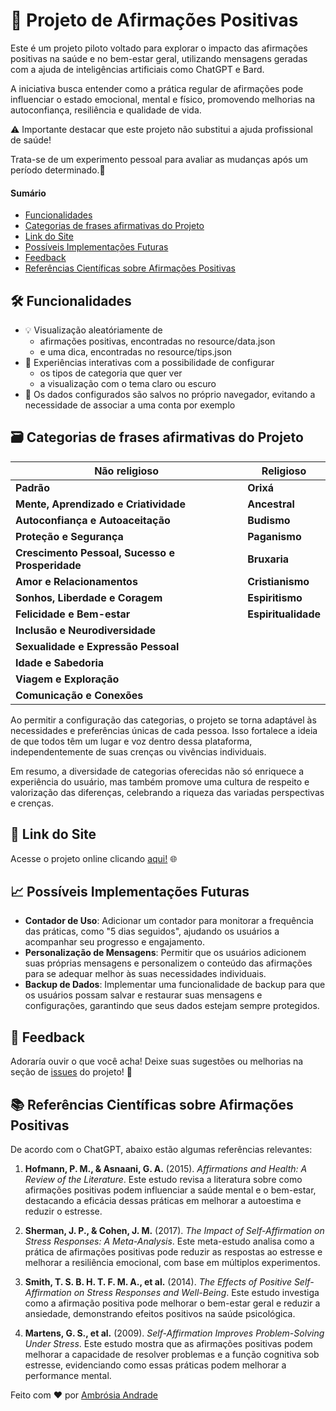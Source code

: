 # 🚀 Projeto de Afirmações Positivas

Este é um projeto piloto voltado para explorar o impacto das afirmações positivas na saúde e no bem-estar geral, utilizando mensagens geradas com a ajuda de inteligências artificiais como ChatGPT e Bard. 

A iniciativa busca entender como a prática regular de afirmações pode influenciar o estado emocional, mental e físico, promovendo melhorias na autoconfiança, resiliência e qualidade de vida. 

⚠️ Importante destacar que este projeto não substitui a ajuda profissional de saúde!

Trata-se de um experimento pessoal para avaliar as mudanças após um período determinado.🎯

#### Sumário
- [Funcionalidades](https://github.com/ambrosiaandrade/pp-healing_words/tree/main#%EF%B8%8F-funcionalidades)
- [Categorias de frases afirmativas do Projeto](https://github.com/ambrosiaandrade/pp-healing_words/tree/main#%EF%B8%8F-categorias-de-frases-afirmativas-do-projeto)
- [Link do Site](https://github.com/ambrosiaandrade/pp-healing_words/tree/main#-link-do-deploy)
- [Possíveis Implementações Futuras](https://github.com/ambrosiaandrade/pp-healing_words/tree/main#-poss%C3%ADveis-implementa%C3%A7%C3%B5es-futuras)
- [Feedback](https://github.com/ambrosiaandrade/pp-healing_words/tree/main#-feedback)
- [Referências Científicas sobre Afirmações Positivas](https://github.com/ambrosiaandrade/pp-healing_words/tree/main#-refer%C3%AAncias-cient%C3%ADficas-sobre-afirma%C3%A7%C3%B5es-positivas)

## 🛠️ Funcionalidades
- 💡 Visualização aleatóriamente de
  - afirmações positivas, encontradas no resource/data.json
  - e uma dica, encontradas no resource/tips.json
- 🌟 Experiências interativas com a possibilidade de configurar
  - os tipos de categoria que quer ver
  - a visualização com o tema claro ou escuro
- 💾 Os dados configurados são salvos no próprio navegador, evitando a necessidade de associar a uma conta por exemplo

## 🗃️ Categorias de frases afirmativas do Projeto

| Não religioso                                   | Religioso                        |
|-------------------------------------------------|----------------------------------|
| **Padrão**                                      | **Orixá**                        | 
| **Mente, Aprendizado e Criatividade**           | **Ancestral**                    |     
| **Autoconfiança e Autoaceitação**               | **Budismo**                      | 
| **Proteção e Segurança**                        | **Paganismo**                    |                             
| **Crescimento Pessoal, Sucesso e Prosperidade** | **Bruxaria**                     |                     
| **Amor e Relacionamentos**                      | **Cristianismo**                 |                       
| **Sonhos, Liberdade e Coragem**                 | **Espiritismo**                  |                         
| **Felicidade e Bem-estar**                      | **Espiritualidade**              |                             
| **Inclusão e Neurodiversidade**
| **Sexualidade e Expressão Pessoal**
| **Idade e Sabedoria**
| **Viagem e Exploração**
| **Comunicação e Conexões**

Ao permitir a configuração das categorias, o projeto se torna adaptável às necessidades e preferências únicas de cada pessoa. 
Isso fortalece a ideia de que todos têm um lugar e voz dentro dessa plataforma, independentemente de suas crenças ou vivências individuais.

Em resumo, a diversidade de categorias oferecidas não só enriquece a experiência do usuário, mas também promove uma cultura de respeito e valorização das diferenças, celebrando a riqueza das variadas perspectivas e crenças.

## 🔗 Link do Site
Acesse o projeto online clicando [aqui!](https://pp-healing-words.vercel.app) 🌐

## 📈 Possíveis Implementações Futuras 
- **Contador de Uso**: Adicionar um contador para monitorar a frequência das práticas, como "5 dias seguidos", ajudando os usuários a acompanhar seu progresso e engajamento.
- **Personalização de Mensagens**: Permitir que os usuários adicionem suas próprias mensagens e personalizem o conteúdo das afirmações para se adequar melhor às suas necessidades individuais.
- **Backup de Dados**: Implementar uma funcionalidade de backup para que os usuários possam salvar e restaurar suas mensagens e configurações, garantindo que seus dados estejam sempre protegidos.

## 💬 Feedback
Adoraría ouvir o que você acha! Deixe suas sugestões ou melhorias na seção de [issues](https://github.com/ambrosiaandrade/pp-healing_words/issues) do projeto! 📢

## 📚 Referências Científicas sobre Afirmações Positivas

De acordo com o ChatGPT, abaixo estão algumas referências relevantes:

1. **Hofmann, P. M., & Asnaani, G. A.** (2015). *Affirmations and Health: A Review of the Literature*. Este estudo revisa a literatura sobre como afirmações positivas podem influenciar a saúde mental e o bem-estar, destacando a eficácia dessas práticas em melhorar a autoestima e reduzir o estresse.

2. **Sherman, J. P., & Cohen, J. M.** (2017). *The Impact of Self-Affirmation on Stress Responses: A Meta-Analysis*. Este meta-estudo analisa como a prática de afirmações positivas pode reduzir as respostas ao estresse e melhorar a resiliência emocional, com base em múltiplos experimentos.

3. **Smith, T. S. B. H. T. F. M. A., et al.** (2014). *The Effects of Positive Self-Affirmation on Stress Responses and Well-Being*. Este estudo investiga como a afirmação positiva pode melhorar o bem-estar geral e reduzir a ansiedade, demonstrando efeitos positivos na saúde psicológica.

4. **Martens, G. S., et al.** (2009). *Self-Affirmation Improves Problem-Solving Under Stress*. Este estudo mostra que as afirmações positivas podem melhorar a capacidade de resolver problemas e a função cognitiva sob estresse, evidenciando como essas práticas podem melhorar a performance mental.



Feito com ❤️ por [Ambrósia Andrade](https://github.com/ambrosiaandrade/)
